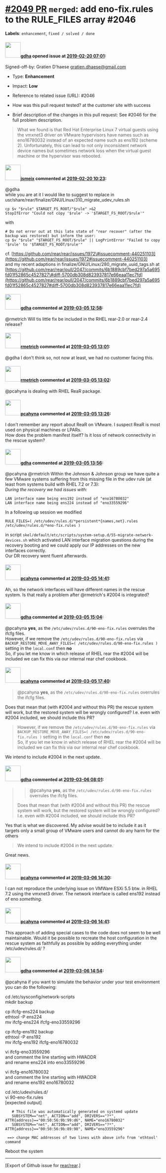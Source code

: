 [\#2049 PR](https://github.com/rear/rear/pull/2049) `merged`: add eno-fix.rules to the RULE\_FILES array \#2046
===============================================================================================================

**Labels**: `enhancement`, `fixed / solved / done`

#### <img src="https://avatars.githubusercontent.com/u/888633?u=cdaeb31efcc0048d3619651aa18dd4b76e636b21&v=4" width="50">[gdha](https://github.com/gdha) opened issue at [2019-02-20 07:01](https://github.com/rear/rear/pull/2049):

Signed-off-by: Gratien D'haese <gratien.dhaese@gmail.com>

-   Type: **Enhancement**

-   Impact: **Low**

-   Reference to related issue (URL): \#2046

-   How was this pull request tested? at the customer site with success

-   Brief description of the changes in this pull request: See \#2046
    for the full problem description.

> What we found is that Red Hat Enterprise Linux 7 virtual guests using
> the vmxnet3 driver on VMware hypervisors have names such as
> eno16780032 instead of an expected name such as ens192 (scheme 2).
> Unfortunately, this can lead to not only inconsistent network device
> names but sometimes network loss when the virtual guest machine or the
> hypervisor was rebooted.

#### <img src="https://avatars.githubusercontent.com/u/1788608?u=925fc54e2ce01551392622446ece427f51e2f0ce&v=4" width="50">[jsmeix](https://github.com/jsmeix) commented at [2019-02-20 10:23](https://github.com/rear/rear/pull/2049#issuecomment-465515118):

@gdha  
while you are at it I would like to suggest to replace in  
usr/share/rear/finalize/GNU/Linux/310\_migrate\_udev\_rules.sh

    cp $v "$rule" $TARGET_FS_ROOT/"$rule" >&2
    StopIfError "Could not copy '$rule' -> '$TARGET_FS_ROOT/$rule'"

with

    # Do not error out at this late state of "rear recover" (after the backup was restored) but inform the user:
    cp $v "$rule" "$TARGET_FS_ROOT/$rule" || LogPrintError "Failed to copy '$rule' to '$TARGET_FS_ROOT/$rule'"

cf.
[https://github.com/rear/rear/issues/1972\#issuecomment-440251103](https://github.com/rear/rear/issues/1972#issuecomment-440251103)  
and my recent adaptions in
finalize/GNU/Linux/280\_migrate\_uuid\_tags.sh at  
[https://github.com/rear/rear/pull/2047/commits/6b1889cbf7bed297a5a695fd01f52865c4527827\#diff-5700db308d823937817e66eaa11ec7fd](https://github.com/rear/rear/pull/2047/commits/6b1889cbf7bed297a5a695fd01f52865c4527827#diff-5700db308d823937817e66eaa11ec7fd)

#### <img src="https://avatars.githubusercontent.com/u/888633?u=cdaeb31efcc0048d3619651aa18dd4b76e636b21&v=4" width="50">[gdha](https://github.com/gdha) commented at [2019-03-05 12:58](https://github.com/rear/rear/pull/2049#issuecomment-469670336):

@rmetrich Will tis little fix be included in the RHEL rear-2.0 or
rear-2.4 release?

#### <img src="https://avatars.githubusercontent.com/u/1163635?u=36b5e32e1dd55f1ce77cad431a5683fce40a7934&v=4" width="50">[rmetrich](https://github.com/rmetrich) commented at [2019-03-05 13:01](https://github.com/rear/rear/pull/2049#issuecomment-469671120):

@gdha I don't think so, not now at least, we had no customer facing
this.

#### <img src="https://avatars.githubusercontent.com/u/1163635?u=36b5e32e1dd55f1ce77cad431a5683fce40a7934&v=4" width="50">[rmetrich](https://github.com/rmetrich) commented at [2019-03-05 13:02](https://github.com/rear/rear/pull/2049#issuecomment-469671414):

@pcahyna is dealing with RHEL ReaR package.

#### <img src="https://avatars.githubusercontent.com/u/26300485?u=9105d243bc9f7ade463a3e52e8dd13fa67837158&v=4" width="50">[pcahyna](https://github.com/pcahyna) commented at [2019-03-05 13:26](https://github.com/rear/rear/pull/2049#issuecomment-469678636):

I don't remember any report about ReaR on VMware. I suspect ReaR is most
used on physical machines or LPARs.  
How does the problem manifest itself? Is it loss of network connectivity
in the rescue system?

#### <img src="https://avatars.githubusercontent.com/u/888633?u=cdaeb31efcc0048d3619651aa18dd4b76e636b21&v=4" width="50">[gdha](https://github.com/gdha) commented at [2019-03-05 13:56](https://github.com/rear/rear/pull/2049#issuecomment-469688311):

@pcahyna @rmetrich Within the Johnson & Johnson group we have quite a
few VMware systems suffering from this missing file in the udev rule (at
least from systems build with RHEL 7.2 or 7.3):  
*During the recovery we had issues with:*

    LAN interface name being ens192 instead of "eno16780032"
    LAN interface name being ens224 instead of "eno33559296"

In a following up session we modified

    RULE_FILES=( /etc/udev/rules.d/*persistent*{names,net}.rules /etc/udev/rules.d/*eno-fix.rules )

in script
`skel/default/etc/scripts/system-setup.d/55-migrate-network-devices.sh`
which activated LAN interface migration questions during the recovery
booting and we could apply our IP addresses on the new interfaces
correctly.  
Our DR recovery went fluent afterwards.

#### <img src="https://avatars.githubusercontent.com/u/26300485?u=9105d243bc9f7ade463a3e52e8dd13fa67837158&v=4" width="50">[pcahyna](https://github.com/pcahyna) commented at [2019-03-05 14:41](https://github.com/rear/rear/pull/2049#issuecomment-469704691):

Ah, so the network interfaces will have different names in the rescue
system. Is that really a problem after @rmetrich's \#2004 is integrated?

#### <img src="https://avatars.githubusercontent.com/u/888633?u=cdaeb31efcc0048d3619651aa18dd4b76e636b21&v=4" width="50">[gdha](https://github.com/gdha) commented at [2019-03-05 15:04](https://github.com/rear/rear/pull/2049#issuecomment-469714062):

@pcahyna **yes**, as the `/etc/udev/rules.d/90-eno-fix.rules` overrules
the ifcfg files.  
However, if we remove the `/etc/udev/rules.d/90-eno-fix.rules` via
`BACKUP_RESTORE_MOVE_AWAY_FILES=( /etc/udev/rules.d/90-eno-fix.rules )`
setting in the `local.conf` then **no**  
So, if you let me know in which release of RHEL rear the \#2004 will be
included we can fix this via our internal rear chef cookbook.

#### <img src="https://avatars.githubusercontent.com/u/26300485?u=9105d243bc9f7ade463a3e52e8dd13fa67837158&v=4" width="50">[pcahyna](https://github.com/pcahyna) commented at [2019-03-05 17:40](https://github.com/rear/rear/pull/2049#issuecomment-469778586):

> @pcahyna **yes**, as the `/etc/udev/rules.d/90-eno-fix.rules`
> overrules the ifcfg files.

Does that mean that (with \#2004 and without this PR) the rescue system
will work, but the restored system will be wrongly configured? I.e. even
with \#2004 included, we should include this PR?

> However, if we remove the `/etc/udev/rules.d/90-eno-fix.rules` via
> `BACKUP_RESTORE_MOVE_AWAY_FILES=( /etc/udev/rules.d/90-eno-fix.rules )`
> setting in the `local.conf` then **no**  
> So, if you let me know in which release of RHEL rear the \#2004 will
> be included we can fix this via our internal rear chef cookbook.

We intend to include \#2004 in the next update.

#### <img src="https://avatars.githubusercontent.com/u/888633?u=cdaeb31efcc0048d3619651aa18dd4b76e636b21&v=4" width="50">[gdha](https://github.com/gdha) commented at [2019-03-06 08:01](https://github.com/rear/rear/pull/2049#issuecomment-470007425):

> > @pcahyna **yes**, as the `/etc/udev/rules.d/90-eno-fix.rules`
> > overrules the ifcfg files.
>
> Does that mean that (with \#2004 and without this PR) the rescue
> system will work, but the restored system will be wrongly configured?
> I.e. even with \#2004 included, we should include this PR?

Yes that is what we discovered. My advise would be to include it as it
targets only a small group of VMware users and cannot do any harm for
the others

> We intend to include \#2004 in the next update.

Great news.

#### <img src="https://avatars.githubusercontent.com/u/26300485?u=9105d243bc9f7ade463a3e52e8dd13fa67837158&v=4" width="50">[pcahyna](https://github.com/pcahyna) commented at [2019-03-06 14:30](https://github.com/rear/rear/pull/2049#issuecomment-470127782):

I can not reproduce the underlying issue on VMWare ESXi 5.5 btw. in RHEL
7.2 using the vmxnet3 driver. The network interface is called ens192
instead of eno *something*.

#### <img src="https://avatars.githubusercontent.com/u/26300485?u=9105d243bc9f7ade463a3e52e8dd13fa67837158&v=4" width="50">[pcahyna](https://github.com/pcahyna) commented at [2019-03-06 14:41](https://github.com/rear/rear/pull/2049#issuecomment-470131822):

This approach of adding special cases to the code does not seem to be
well maintainable. Would it be possible to recreate the host
configuration in the rescue system as faithfully as possible by adding
everything under /etc/udev/rules.d/ ?

#### <img src="https://avatars.githubusercontent.com/u/888633?u=cdaeb31efcc0048d3619651aa18dd4b76e636b21&v=4" width="50">[gdha](https://github.com/gdha) commented at [2019-03-06 14:54](https://github.com/rear/rear/pull/2049#issuecomment-470136724):

@pcahyna if you want to simulate the behavior under your test
environment you can do the following:

cd /etc/sysconfig/network-scripts  
mkdir backup

cp ifcfg-ens224 backup  
ethtool -P ens224  
mv ifcfg-ens224 ifcfg-eno33559296

cp ifcfg-ens192 backup  
ethtool -P ens192  
mv ifcfg-ens192 ifcfg-eno16780032

vi ifcfg-eno33559296  
and comment the line starting with HWADDR  
and rename ens224 into eno33559296

vi ifcfg-eno16780032  
and comment the line starting with HWADDR  
and rename ens192 eno16780032

cd /etc/udev/rules.d/  
vi 90-eno-fix.rules  
\[expected output\]

       # This file was automatically generated on systemd update
       SUBSYSTEM=="net", ACTION=="add", DRIVERS=="?*", ATTR{address}=="00:50:56:9b:99:d6", NAME="eno16780032"
       SUBSYSTEM=="net", ACTION=="add", DRIVERS=="?*", ATTR{address}=="00:50:56:9b:89:98", NAME="eno33559296"

     ==> change MAC addresses of two lines with above info from 'ethtool' command

Reboot the system

------------------------------------------------------------------------

\[Export of Github issue for
[rear/rear](https://github.com/rear/rear).\]
